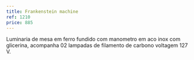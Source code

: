 ```yaml
---
title: Frankenstein machine
ref: 1210
price: 885
---
```


Luminaria de mesa em ferro fundido com manometro em aco inox com glicerina, acompanha 02 lampadas de filamento de carbono voltagem 127 V.
